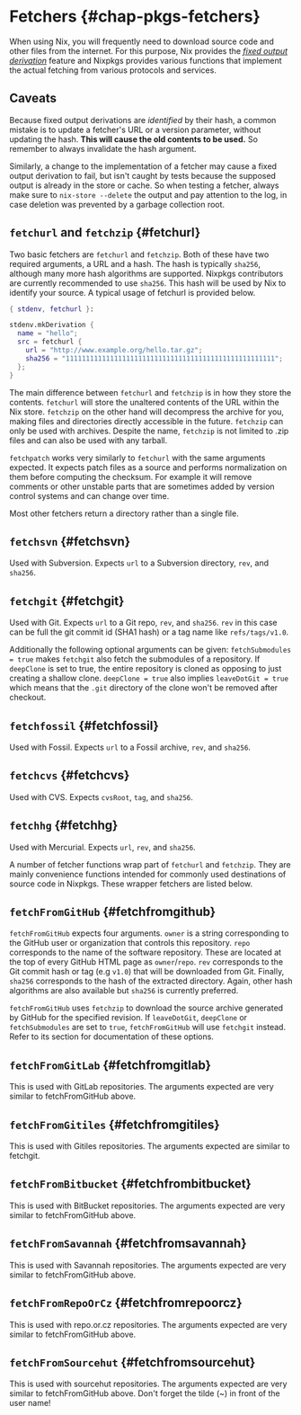 # Fetchers {#chap-pkgs-fetchers}

When using Nix, you will frequently need to download source code and other files from the internet. For this purpose, Nix provides the [_fixed output derivation_](https://nixos.org/manual/nix/stable/#fixed-output-drvs) feature and Nixpkgs provides various functions that implement the actual fetching from various protocols and services.

## Caveats

Because fixed output derivations are _identified_ by their hash, a common mistake is to update a fetcher's URL or a version parameter, without updating the hash. **This will cause the old contents to be used.** So remember to always invalidate the hash argument.

Similarly, a change to the implementation of a fetcher may cause a fixed output derivation to fail, but isn't caught by tests because the supposed output is already in the store or cache. So when testing a fetcher, always make sure to `nix-store --delete` the output and pay attention to the log, in case deletion was prevented by a garbage collection root.

## `fetchurl` and `fetchzip` {#fetchurl}

Two basic fetchers are `fetchurl` and `fetchzip`. Both of these have two required arguments, a URL and a hash. The hash is typically `sha256`, although many more hash algorithms are supported. Nixpkgs contributors are currently recommended to use `sha256`. This hash will be used by Nix to identify your source. A typical usage of fetchurl is provided below.

```nix
{ stdenv, fetchurl }:

stdenv.mkDerivation {
  name = "hello";
  src = fetchurl {
    url = "http://www.example.org/hello.tar.gz";
    sha256 = "1111111111111111111111111111111111111111111111111111";
  };
}
```

The main difference between `fetchurl` and `fetchzip` is in how they store the contents. `fetchurl` will store the unaltered contents of the URL within the Nix store. `fetchzip` on the other hand will decompress the archive for you, making files and directories directly accessible in the future. `fetchzip` can only be used with archives. Despite the name, `fetchzip` is not limited to .zip files and can also be used with any tarball.

`fetchpatch` works very similarly to `fetchurl` with the same arguments expected. It expects patch files as a source and performs normalization on them before computing the checksum. For example it will remove comments or other unstable parts that are sometimes added by version control systems and can change over time.

Most other fetchers return a directory rather than a single file.

## `fetchsvn` {#fetchsvn}

Used with Subversion. Expects `url` to a Subversion directory, `rev`, and `sha256`.

## `fetchgit` {#fetchgit}

Used with Git. Expects `url` to a Git repo, `rev`, and `sha256`. `rev` in this case can be full the git commit id (SHA1 hash) or a tag name like `refs/tags/v1.0`.

Additionally the following optional arguments can be given: `fetchSubmodules = true` makes `fetchgit` also fetch the submodules of a repository. If `deepClone` is set to true, the entire repository is cloned as opposing to just creating a shallow clone. `deepClone = true` also implies `leaveDotGit = true` which means that the `.git` directory of the clone won't be removed after checkout.

## `fetchfossil` {#fetchfossil}

Used with Fossil. Expects `url` to a Fossil archive, `rev`, and `sha256`.

## `fetchcvs` {#fetchcvs}

Used with CVS. Expects `cvsRoot`, `tag`, and `sha256`.

## `fetchhg` {#fetchhg}

Used with Mercurial. Expects `url`, `rev`, and `sha256`.

A number of fetcher functions wrap part of `fetchurl` and `fetchzip`. They are mainly convenience functions intended for commonly used destinations of source code in Nixpkgs. These wrapper fetchers are listed below.

## `fetchFromGitHub` {#fetchfromgithub}

`fetchFromGitHub` expects four arguments. `owner` is a string corresponding to the GitHub user or organization that controls this repository. `repo` corresponds to the name of the software repository. These are located at the top of every GitHub HTML page as `owner`/`repo`. `rev` corresponds to the Git commit hash or tag (e.g `v1.0`) that will be downloaded from Git. Finally, `sha256` corresponds to the hash of the extracted directory. Again, other hash algorithms are also available but `sha256` is currently preferred.

`fetchFromGitHub` uses `fetchzip` to download the source archive generated by GitHub for the specified revision. If `leaveDotGit`, `deepClone` or `fetchSubmodules` are set to `true`, `fetchFromGitHub` will use `fetchgit` instead. Refer to its section for documentation of these options.

## `fetchFromGitLab` {#fetchfromgitlab}

This is used with GitLab repositories. The arguments expected are very similar to fetchFromGitHub above.

## `fetchFromGitiles` {#fetchfromgitiles}

This is used with Gitiles repositories. The arguments expected are similar to fetchgit.

## `fetchFromBitbucket` {#fetchfrombitbucket}

This is used with BitBucket repositories. The arguments expected are very similar to fetchFromGitHub above.

## `fetchFromSavannah` {#fetchfromsavannah}

This is used with Savannah repositories. The arguments expected are very similar to fetchFromGitHub above.

## `fetchFromRepoOrCz` {#fetchfromrepoorcz}

This is used with repo.or.cz repositories. The arguments expected are very similar to fetchFromGitHub above.

## `fetchFromSourcehut` {#fetchfromsourcehut}

This is used with sourcehut repositories. The arguments expected are very similar to fetchFromGitHub above. Don't forget the tilde (~) in front of the user name!
